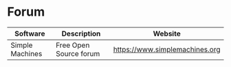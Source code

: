 # Forum

| Software        | Description            | Website                        |
| --------------- | ---------------------- | ------------------------------ |
| Simple Machines | Free Open Source forum | https://www.simplemachines.org |
